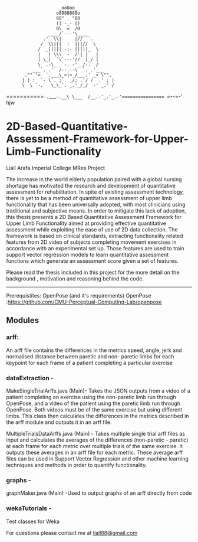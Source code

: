 
                        _ooOoo_
                       o8888888o
                       88" . "88
                       (| -_- |)
                       O\  =  /O
                    ____/`---'\____
                  .'  \\|     |//  `.
                 /  \\|||  :  |||//  \
                /  _||||| -:- |||||_  \
                |   | \\\  -  /'| |   |
                | \_|  `\`---'//  |_/ |
                \  .-\__ `-. -'__/-.  /
              ___`. .'  /--.--\  `. .'___
           ."" '<  `.___\_<|>_/___.' _> \"".
          | | :  `- \`. ;`. _/; .'/ /  .' ; |
          \  \ `-.   \_\_`. _.'_/_/  -' _.' /
===========`-.`___`-.__\ \___  /__.-'_.'_.-'================
                        `=--=-'                    hjw
 



# 2D-Based-Quantitative-Assessment-Framework-for-Upper-Limb-Functionality
Liall Arafa
Imperial College 
MRes Project

The increase in the world elderly population paired with a global nursing shortage has motivated
the research and development of quantitative assessment for rehabilitation. In spite of existing
assessment technology, there is yet to be a method of quantitative assessment of upper limb
functionality that has been universally adopted, with most clinicians using traditional and
subjective means. In order to mitigate this lack of adoption, this thesis presents a 2D Based
Quantitative Assessment Framework for Upper Limb Functionality aimed at providing effective
quantitative assessment while exploiting the ease of use of 2D data collection. The framework is
based on clinical standards, extracting functionality related features from 2D video of subjects
completing movement exercises in accordance with an experimental set up. Those features are
used to train support vector regression models to learn quantitative assessment functions which
generate an assessment score given a set of features.

Please read the thesis included in this project for the more detail on the background , motivation and reasoning behind the code.  
_______________

Prerequistites: OpenPose (and it's requirements)
OpenPose :https://github.com/CMU-Perceptual-Computing-Lab/openpose

## Modules

### arff:
An arff file contains the differences in the metrics speed, angle, jerk and normalised distance between paretic and non- paretic limbs for each keypoint for each frame of a patient completing a particular exercise 

### dataExtraction -
MakeSingleTrialArffs.java (Main)-  Takes the JSON outputs from a video of a patient completing an exercise using the non-paretic limb run through OpenPose, and a video of the patient using the paretic limb run through OpenPose. Both videos must be of the same exercise but using different limbs. This class then calculates the differences in the metrics described in the arff module and outputs it in an arff file.

MultipleTrialsDataArffs.java (Main) - Takes multiple single trial arff files as input and calculates the averages of the differences (non-paretic  -   paretic) at each frame for each metric over multiple trials  of the same exercise. It outputs these averages in an arff file for each metric. These average arff files can be used in Support Vector Regression and other machine learning techniques and methods in order to quantify functionality.

### graphs - 
graphMaker.java (Main) -Used to output graphs of an arff directly from code 

### wekaTutorials  - 
Test classes for Weka


For questions please contact me at liall88@gmail.com
